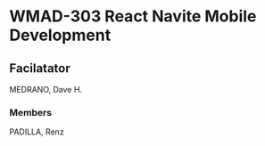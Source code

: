 # WMAD-303 React Navite Mobile Development

## Facilatator 
MEDRANO, Dave H.

### Members
PADILLA, Renz
